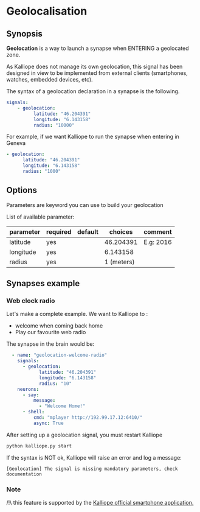 # Geolocalisation

## Synopsis

**Geolocation** is a way to launch a synapse when ENTERING a geolocated zone.

As Kalliope does not manage its own geolocation, this signal has been designed in view to be implemented from external clients (smartphones, watches, embedded devices, etc).

The syntax of a geolocation declaration in a synapse is the following.
```yml
signals:
    - geolocation:
          latitude: "46.204391"
          longitude: "6.143158"
          radius: "10000"
```

For example, if we want Kalliope to run the synapse when entering in Geneva
```yml
- geolocation:
      latitude: "46.204391"
      longitude: "6.143158"
      radius: "1000"
```

## Options

Parameters are keyword you can use to build your geolocation

List of available parameter:

| parameter   | required | default | choices                                                         | comment   |
|-------------|----------|---------|-----------------------------------------------------------------|-----------|
| latitude    | yes      |         | 46.204391                                                         | E.g: 2016 |
| longitude   | yes      |         | 6.143158                                                    |           |
| radius      | yes      |         | 1 (meters)                                               |           |

## Synapses example

### Web clock radio

Let's make a complete example. 
We want to Kalliope to :
- welcome when coming back home
- Play our favourite web radio

The synapse in the brain would be:
```yml
  - name: "geolocation-welcome-radio"
    signals:
      - geolocation:
            latitude: "46.204391"
            longitude: "6.143158"
            radius: "10"
    neurons:
      - say:
          message:
            - "Welcome Home!"
      - shell: 
          cmd: "mplayer http://192.99.17.12:6410/"
          async: True
```

After setting up a geolocation signal, you must restart Kalliope
```bash
python kalliope.py start
```

If the syntax is NOT ok, Kalliope will raise an error and log a message:
```
[Geolocation] The signal is missing mandatory parameters, check documentation
```

### Note

/!\ this feature is supported by the [Kalliope official smartphone application.](https://github.com/kalliope-project/kalliope-app)